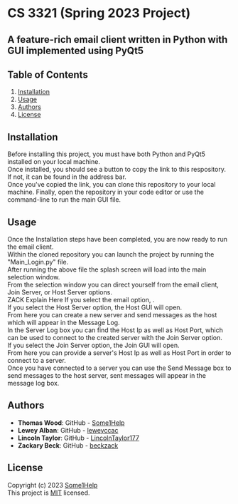 # **CS 3321 (Spring 2023 Project)**
## A feature-rich email client written in Python with GUI implemented using PyQt5

## Table of Contents
1. [Installation](#installation)
2. [Usage](#usage)
3. [Authors](#authors)
4. [License](#license)
## Installation
Before installing this project, you must have both Python and PyQt5 installed on your local machine. <br>
Once installed, you should see a button to copy the link to this respository. If not, it can be found in the address bar.<br>
Once you've copied the link, you can clone this repository to your local machine. Finally, open the repository in your code editor or use the command-line to run the main GUI file.
## Usage
Once the Installation steps have been completed, you are now ready to run the email client. <br>
Within the cloned repository you can launch the project by running the "Main_Login.py" file. <br>
After running the above file the splash screen will load into the main selection window. <br>
From the selection window you can direct yourself from the email client, Join Server, or Host Server options. <br>
ZACK Explain Here If you select the email option, . <br>
If you select the Host Server option, the Host GUI will open. <br>
From here you can create a new server and send messages as the host which will appear in the Message Log. <br>
In the Server Log box you can find the Host Ip as well as Host Port, which can be used to connect to the created server with the Join Server option. <br>
If you select the Join Server option, the Join GUI will open. <br>
From here you can provide a server's Host Ip as well as Host Port in order to connect to a server. <br>
Once you have connected to a server you can use the Send Message box to send messages to the host server, sent messages will appear in the message log box. <br>

## Authors
- **Thomas Wood**: GitHub - [Some1Help](https://github.com/Some1Help) <br>
- **Lewey Alban**: GitHub - [leweyccac](https://github.com/leweyccac) <br>
- **Lincoln Taylor**: GitHub - [LincolnTaylor177](https://github.com/LincolnTaylor177) <br>
- **Zackary Beck**: GitHub - [beckzack](https://github.com/beckzack) <br>
## License
Copyright (c) 2023 [Some1Help](https://github.com/Some1Help/3321)  <br> This project is [MIT](LICENSE.md) licensed.
